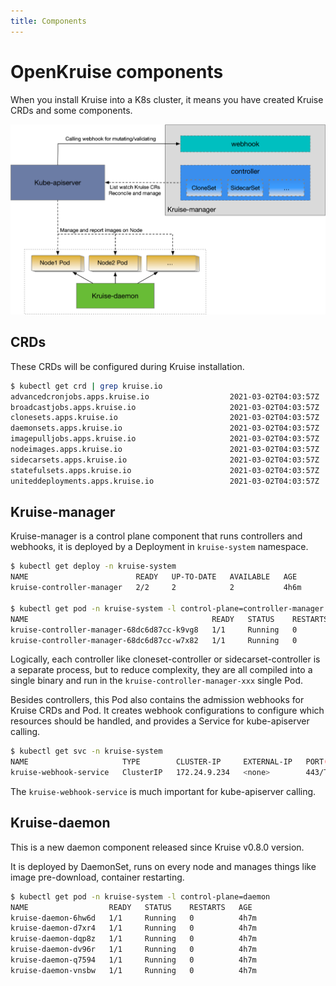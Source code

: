```yaml
---
title: Components
---
```

# OpenKruise components

When you install Kruise into a K8s cluster, it means you have created Kruise CRDs and some components.

![OpenKruise components](/img/docs/components.png)

## CRDs

These CRDs will be configured during Kruise installation.

```bash
$ kubectl get crd | grep kruise.io
advancedcronjobs.apps.kruise.io                  2021-03-02T04:03:57Z
broadcastjobs.apps.kruise.io                     2021-03-02T04:03:57Z
clonesets.apps.kruise.io                         2021-03-02T04:03:57Z
daemonsets.apps.kruise.io                        2021-03-02T04:03:57Z
imagepulljobs.apps.kruise.io                     2021-03-02T04:03:57Z
nodeimages.apps.kruise.io                        2021-03-02T04:03:57Z
sidecarsets.apps.kruise.io                       2021-03-02T04:03:57Z
statefulsets.apps.kruise.io                      2021-03-02T04:03:57Z
uniteddeployments.apps.kruise.io                 2021-03-02T04:03:57Z
```

## Kruise-manager

Kruise-manager is a control plane component that runs controllers and webhooks, it is deployed by a Deployment in `kruise-system` namespace.

```bash
$ kubectl get deploy -n kruise-system
NAME                        READY   UP-TO-DATE   AVAILABLE   AGE
kruise-controller-manager   2/2     2            2           4h6m

$ kubectl get pod -n kruise-system -l control-plane=controller-manager
NAME                                         READY   STATUS    RESTARTS   AGE
kruise-controller-manager-68dc6d87cc-k9vg8   1/1     Running   0          4h6m
kruise-controller-manager-68dc6d87cc-w7x82   1/1     Running   0          4h6m
```

<!-- It can be deployed as multiple replicas with Deployment, but only one of them could become leader and start working, others will keep retrying to acquire the lock. -->

Logically, each controller like cloneset-controller or sidecarset-controller is a separate process, but to reduce complexity, they are all compiled into a single binary and run in the `kruise-controller-manager-xxx` single Pod.

Besides controllers, this Pod also contains the admission webhooks for Kruise CRDs and Pod. It creates webhook configurations to configure which resources should be handled, and provides a Service for kube-apiserver calling.

```bash
$ kubectl get svc -n kruise-system
NAME                     TYPE        CLUSTER-IP     EXTERNAL-IP   PORT(S)   AGE
kruise-webhook-service   ClusterIP   172.24.9.234   <none>        443/TCP   4h9m
```

The `kruise-webhook-service` is much important for kube-apiserver calling.

## Kruise-daemon

This is a new daemon component released since Kruise v0.8.0 version.

It is deployed by DaemonSet, runs on every node and manages things like image pre-download, container restarting.

```bash
$ kubectl get pod -n kruise-system -l control-plane=daemon
NAME                  READY   STATUS    RESTARTS   AGE
kruise-daemon-6hw6d   1/1     Running   0          4h7m
kruise-daemon-d7xr4   1/1     Running   0          4h7m
kruise-daemon-dqp8z   1/1     Running   0          4h7m
kruise-daemon-dv96r   1/1     Running   0          4h7m
kruise-daemon-q7594   1/1     Running   0          4h7m
kruise-daemon-vnsbw   1/1     Running   0          4h7m
```
